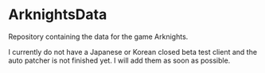 # ArknightsData
Repository containing the data for the game Arknights. 

I currently do not have a Japanese or Korean closed beta test client and the auto patcher is not finished yet. I will add them as soon as possible.

